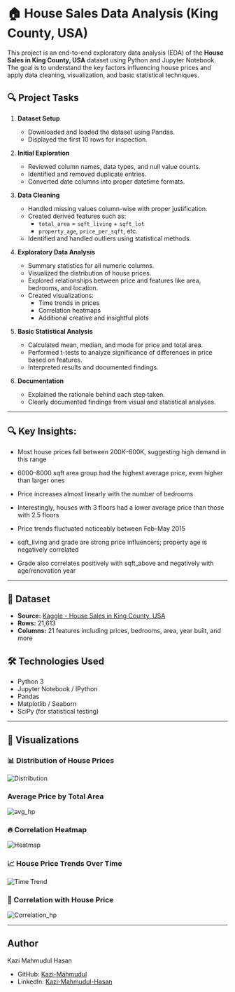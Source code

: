 # 🏠 House Sales Data Analysis (King County, USA)

This project is an end-to-end exploratory data analysis (EDA) of the **House Sales in King County, USA** dataset using Python and Jupyter Notebook. The goal is to understand the key factors influencing house prices and apply data cleaning, visualization, and basic statistical techniques.

## 🔍 Project Tasks

1. **Dataset Setup**
   - Downloaded and loaded the dataset using Pandas.
   - Displayed the first 10 rows for inspection.

2. **Initial Exploration**
   - Reviewed column names, data types, and null value counts.
   - Identified and removed duplicate entries.
   - Converted date columns into proper datetime formats.

3. **Data Cleaning**
   - Handled missing values column-wise with proper justification.
   - Created derived features such as:
     - `total_area` = `sqft_living` + `sqft_lot`
     - `property_age`, `price_per_sqft`, etc.
   - Identified and handled outliers using statistical methods.

4. **Exploratory Data Analysis**
   - Summary statistics for all numeric columns.
   - Visualized the distribution of house prices.
   - Explored relationships between price and features like area, bedrooms, and location.
   - Created visualizations:
     - Time trends in prices
     - Correlation heatmaps
     - Additional creative and insightful plots

5. **Basic Statistical Analysis**
   - Calculated mean, median, and mode for price and total area.
   - Performed t-tests to analyze significance of differences in price based on features.
   - Interpreted results and documented findings.

6. **Documentation**
   - Explained the rationale behind each step taken.
   - Clearly documented findings from visual and statistical analyses.

---
## 🔍 Key Insights:

- Most house prices fall between $200K–$600K, suggesting high demand in this range

- 6000–8000 sqft area group had the highest average price, even higher than larger ones

- Price increases almost linearly with the number of bedrooms

- Interestingly, houses with 3 floors had a lower average price than those with 2.5 floors

- Price trends fluctuated noticeably between Feb–May 2015

- sqft_living and grade are strong price influencers; property age is negatively correlated

- Grade also correlates positively with sqft_above and negatively with age/renovation year

---

## 📁 Dataset

- **Source:** [Kaggle - House Sales in King County, USA](https://www.kaggle.com/datasets/harlfoxem/housesalesprediction)
- **Rows:** 21,613
- **Columns:** 21 features including prices, bedrooms, area, year built, and more

## 🛠️ Technologies Used

- Python 3
- Jupyter Notebook / IPython
- Pandas
- Matplotlib / Seaborn
- SciPy (for statistical testing)

---

## 📸 Visualizations

### 📊 Distribution of House Prices
![Distribution](https://i.postimg.cc/Wzhc8Ym6/distribution-hp.png)

### Average Price by Total Area
![avg_hp](https://i.postimg.cc/904sZRVL/avg-price-by-total-area.png)

### 🔥 Correlation Heatmap
![Heatmap](https://i.postimg.cc/QdgwQrGZ/correlation-heatmap.png)

### 📈 House Price Trends Over Time
![Time Trend](https://i.postimg.cc/N0gVbPB9/hp-trend.png)

### 🧮 Correlation with House Price
![Correlation_hp](https://i.postimg.cc/fLPrzzXm/correlation-hp.png)

---

## Author
Kazi Mahmudul Hasan 
- GitHub: [Kazi-Mahmudul](https://github.com/Kazi-Mahmudul)
- LinkedIn: [Kazi-Mahmudul-Hasan](www.linkedin.com/in/kazi-mahmudul-hasan)


